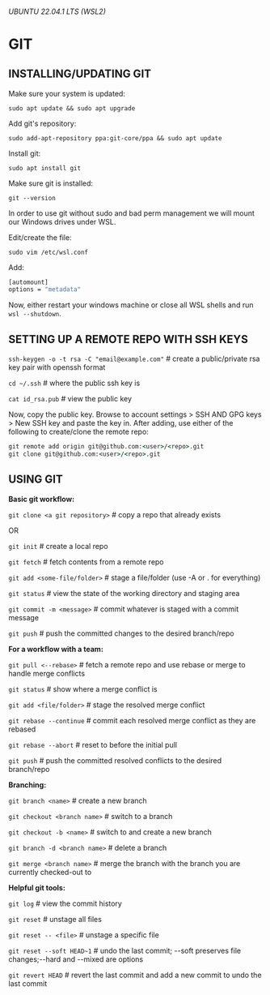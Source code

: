 ###### UBUNTU 22.04.1 LTS (WSL2)
# **GIT**
## INSTALLING/UPDATING GIT

Make sure your system is updated:

`sudo apt update && sudo apt upgrade`

Add git's repository:

`sudo add-apt-repository ppa:git-core/ppa && sudo apt update`

Install git:

`sudo apt install git`

Make sure git is installed:

`git --version`

In order to use git without sudo and bad perm management we will mount our Windows drives
under WSL.

Edit/create the file:

`sudo vim /etc/wsl.conf`

Add:
```cmd
[automount]
options = "metadata"
```

Now, either restart your windows machine or close all WSL shells and run `wsl --shutdown`.

## SETTING UP A REMOTE REPO WITH SSH KEYS
`ssh-keygen -o -t rsa -C "email@example.com"` # create a public/private rsa key pair with openssh format

`cd ~/.ssh`	# where the public ssh key is

`cat id_rsa.pub` # view the public key

Now, copy the public key.
Browse to account settings > SSH AND GPG keys > New SSH key and paste the key in.
After adding, use either of the following to create/clone the remote repo:
```cmd
git remote add origin git@github.com:<user>/<repo>.git
git clone git@github.com:<user>/<repo>.git	
```

## USING GIT
**Basic git workflow:**

`git clone <a git repository>` # copy a repo that already exists

OR

`git init` # create a local repo

`git fetch` # fetch contents from a remote repo

`git add <some-file/folder>` # stage a file/folder (use -A or . for everything)

`git status` # view the state of the working directory and staging area

`git commit -m <message>` # commit whatever is staged with a commit message

`git push` # push the committed changes to the desired branch/repo


**For a workflow with a team:**

`git pull <--rebase>` # fetch a remote repo and use rebase or merge to handle merge conflicts

`git status` # show where a merge conflict is

`git add <file/folder>`	# stage the resolved merge conflict

`git rebase --continue` # commit each resolved merge conflict as they are rebased

`git rebase --abort` # reset to before the initial pull

`git push` # push the committed resolved conflicts to the desired branch/repo


**Branching:**

`git branch <name>`	# create a new branch

`git checkout <branch name>` # switch to a branch

`git checkout -b <name>` # switch to and create a new branch

`git branch -d <branch name>` # delete a branch

`git merge <branch name>` # merge the branch with the branch you are currently checked-out to


**Helpful git tools:**

`git log` # view the commit history

`git reset` # unstage all files

`git reset -- <file>` # unstage a specific file

`git reset --soft HEAD~1` # undo the last commit; --soft preserves file changes;--hard and --mixed are options

`git revert HEAD` # revert the last commit and add a new commit to undo the last commit
